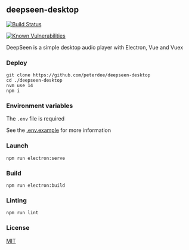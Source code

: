 ## deepseen-desktop

[![Build Status](https://travis-ci.org/peterdee/deepseen-desktop.svg?branch=develop)](https://travis-ci.org/peterdee/deepseen-desktop)

[![Known Vulnerabilities](https://snyk.io/test/github/peterdee/deepseen-desktop/badge.svg?targetFile=package.json)](https://snyk.io/test/github/peterdee/deepseen-desktop?targetFile=package.json)

DeepSeen is a simple desktop audio player with Electron, Vue and Vuex

### Deploy

```shell script
git clone https://github.com/peterdee/deepseen-desktop
cd ./deepseen-desktop
nvm use 14
npm i
```

### Environment variables

The `.env` file is required

See the [.env.example](.env.example) for more information

### Launch

```shell script
npm run electron:serve
```

### Build

```shell script
npm run electron:build
```

### Linting

```shell script
npm run lint
```

### License

[MIT](./LICENSE)
